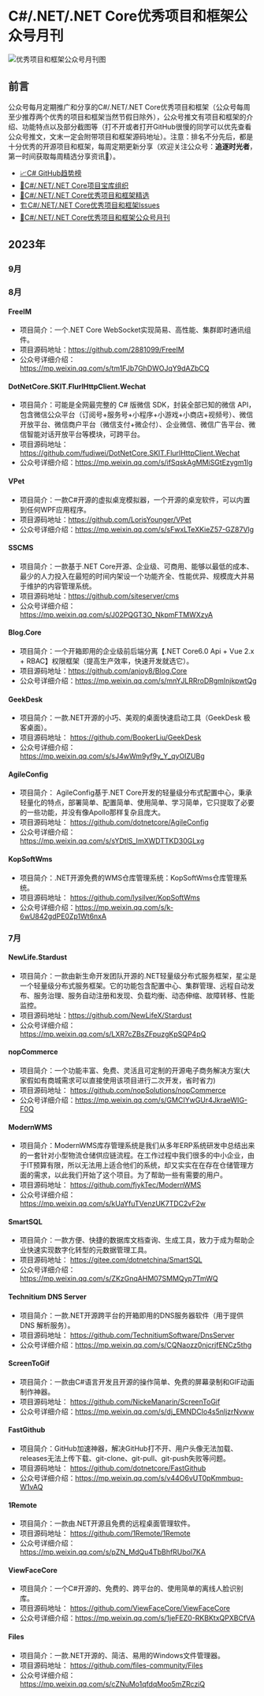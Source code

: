 # C#/.NET/.NET Core优秀项目和框架公众号月刊
![优秀项目和框架公众号月刊图](https://images.cnblogs.com/cnblogs_com/Can-daydayup/2336784/o_230817142917_%E6%AF%8F%E6%9C%88%E7%AE%80%E6%8A%A5.png "优秀项目和框架公众号月刊图")

## 前言
公众号每月定期推广和分享的C#/.NET/.NET Core优秀项目和框架（公众号每周至少推荐两个优秀的项目和框架当然节假日除外），公众号推文有项目和框架的介绍、功能特点以及部分截图等（打不开或者打开GitHub很慢的同学可以优先查看公众号推文，文末一定会附带项目和框架源码地址）。注意：排名不分先后，都是十分优秀的开源项目和框架，每周定期更新分享（欢迎关注公众号：**追逐时光者**，第一时间获取每周精选分享资讯🔔）。

* [📈C# GitHub趋势榜](https://github.com/trending/c%23?since=daily)
* [🎁C#/.NET/.NET Core项目宝库组织](https://github.com/dotNetTreasury)
* [🔔C#/.NET/.NET Core优秀项目和框架精选](https://github.com/YSGStudyHards/DotNetGuide/blob/main/docs/DotNet/DotNetProjectPicks.md)
* [🏗️C#/.NET/.NET Core优秀项目和框架Issues](https://github.com/YSGStudyHards/DotNetGuide/issues/5)
* [📰C#/.NET/.NET Core优秀项目和框架公众号月刊](https://github.com/YSGStudyHards/DotNetGuide/blob/main/docs/DotNet/DotNetProjectMonthly.md)

## 2023年
### 9月

### 8月
#### FreeIM
* 项目简介：一个.NET Core WebSocket实现简易、高性能、集群即时通讯组件。
* 项目源码地址：https://github.com/2881099/FreeIM
* 公众号详细介绍：https://mp.weixin.qq.com/s/tm1FJb7GhDWOJqY9dAZbCQ

#### DotNetCore.SKIT.FlurlHttpClient.Wechat
* 项目简介：可能是全网最完整的 C# 版微信 SDK，封装全部已知的微信 API，包含微信公众平台（订阅号+服务号+小程序+小游戏+小商店+视频号）、微信开放平台、微信商户平台（微信支付+微企付）、企业微信、微信广告平台、微信智能对话开放平台等模块，可跨平台。
* 项目源码地址：https://github.com/fudiwei/DotNetCore.SKIT.FlurlHttpClient.Wechat
* 公众号详细介绍：https://mp.weixin.qq.com/s/ifSqskAgMMiSGtEzygm1Ig

#### VPet
* 项目简介：一款C#开源的虚拟桌宠模拟器，一个开源的桌宠软件，可以内置到任何WPF应用程序。
* 项目源码地址：https://github.com/LorisYounger/VPet
* 公众号详细介绍：https://mp.weixin.qq.com/s/sFwxLTeXKieZ57-GZ87Vlg

#### SSCMS
* 项目简介：一款基于.NET Core开源、企业级、可商用、能够以最低的成本、最少的人力投入在最短的时间内架设一个功能齐全、性能优异、规模庞大并易于维护的内容管理系统。
* 项目源码地址：https://github.com/siteserver/cms
* 公众号详细介绍：https://mp.weixin.qq.com/s/J02PQGT3O_NkpmFTMWXzyA

#### Blog.Core
* 项目简介：一个开箱即用的企业级前后端分离【.NET Core6.0 Api + Vue 2.x + RBAC】权限框架（提高生产效率，快速开发就选它）。
* 项目源码地址：https://github.com/anjoy8/Blog.Core
* 公众号详细介绍：https://mp.weixin.qq.com/s/mnYJLRRroDRgmInjkpwtQg

#### GeekDesk
* 项目简介：一款.NET开源的小巧、美观的桌面快速启动工具（GeekDesk 极客桌面）。
* 项目源码地址： https://github.com/BookerLiu/GeekDesk
* 公众号详细介绍： https://mp.weixin.qq.com/s/sJ4wWm9yf9y_Y_qyOIZUBg

#### AgileConfig
* 项目简介： AgileConfig基于.NET Core开发的轻量级分布式配置中心，秉承轻量化的特点，部署简单、配置简单、使用简单、学习简单，它只提取了必要的一些功能，并没有像Apollo那样复杂且庞大。
* 项目源码地址： https://github.com/dotnetcore/AgileConfig
* 公众号详细介绍：https://mp.weixin.qq.com/s/sYDtlS_ImXWDTTKD30GLxg

#### KopSoftWms
* 项目简介：.NET开源免费的WMS仓库管理系统：KopSoftWms仓库管理系统。
* 项目源码地址： https://github.com/lysilver/KopSoftWms
* 公众号详细介绍：https://mp.weixin.qq.com/s/k-6wU842gdPE0Zp1Wt6nxA


### 7月
#### NewLife.Stardust
* 项目简介：一款由新生命开发团队开源的.NET轻量级分布式服务框架，星尘是一个轻量级分布式服务框架。它的功能包含配置中心、集群管理、远程自动发布、服务治理、服务自动注册和发现、负载均衡、动态伸缩、故障转移、性能监控。
* 项目源码地址：https://github.com/NewLifeX/Stardust
* 公众号详细介绍：https://mp.weixin.qq.com/s/LXR7cZBsZFpuzgKpSQP4pQ

#### 	nopCommerce
* 项目简介：一个功能丰富、免费、灵活且可定制的开源电子商务解决方案(大家假如有商城需求可以直接使用该项目进行二次开发，省时省力)
* 项目源码地址： https://github.com/nopSolutions/nopCommerce
* 公众号详细介绍：https://mp.weixin.qq.com/s/GMCIYwGUr4JkraeWIG-F0Q

#### ModernWMS
* 项目简介：ModernWMS库存管理系统是我们从多年ERP系统研发中总结出来的一套针对小型物流仓储供应链流程。在工作过程中我们很多的中小企业，由于IT预算有限，所以无法用上适合他们的系统，却又实实在在存在仓储管理方面的需求，以此我们开始了这个项目。为了帮助一些有需要的用户。
* 项目源码地址： https://github.com/fjykTec/ModernWMS
* 公众号详细介绍：https://mp.weixin.qq.com/s/kUaYfuTVenzUK7TDC2vF2w

#### SmartSQL
* 项目简介：一款方便、快捷的数据库文档查询、生成工具，致力于成为帮助企业快速实现数字化转型的元数据管理工具。
* 项目源码地址： https://gitee.com/dotnetchina/SmartSQL
* 公众号详细介绍：https://mp.weixin.qq.com/s/ZKzGnqAHM07SMMQyp7TmWQ

#### Technitium DNS Server
* 项目简介：一款.NET开源跨平台的开箱即用的DNS服务器软件（用于提供 DNS 解析服务）。
* 项目源码地址： https://github.com/TechnitiumSoftware/DnsServer
* 公众号详细介绍：https://mp.weixin.qq.com/s/CQNaozz0njcrjfENCz5thg

#### 	ScreenToGif
* 项目简介：一款由C#语言开发且开源的操作简单、免费的屏幕录制和GIF动画制作神器。
* 项目源码地址： https://github.com/NickeManarin/ScreenToGif
* 公众号详细介绍：https://mp.weixin.qq.com/s/dj_EMNDCIo4s5nljzrNvww

#### FastGithub
* 项目简介：GitHub加速神器，解决GitHub打不开、用户头像无法加载、releases无法上传下载、git-clone、git-pull、git-push失败等问题。
* 项目源码地址： https://github.com/dotnetcore/FastGithub
* 公众号详细介绍：https://mp.weixin.qq.com/s/v44O6vUT0pKmmbuq-W1vAQ

#### 1Remote
* 项目简介：一款由.NET开源且免费的远程桌面管理软件。
* 项目源码地址： https://github.com/1Remote/1Remote
* 公众号详细介绍：https://mp.weixin.qq.com/s/pZN_MdQu4TbBhfRUbol7KA

#### ViewFaceCore
* 项目简介：一个C#开源的、免费的、跨平台的、使用简单的离线人脸识别库。
* 项目源码地址： https://github.com/ViewFaceCore/ViewFaceCore
* 公众号详细介绍：https://mp.weixin.qq.com/s/1jeFEZ0-RKBKtxQPXBCfVA

#### Files
* 项目简介：一款.NET开源的、简洁、易用的Windows文件管理器。
* 项目源码地址： https://github.com/files-community/Files
* 公众号详细介绍：https://mp.weixin.qq.com/s/cZNuMo1qfdqMoo5mZRcziQ


